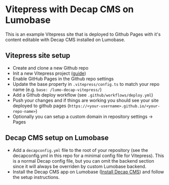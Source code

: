 # Vitepress with Decap CMS on Lumobase

This is an example Vitepress site that is deployed to Github Pages with it's content editable with Decap CMS installed on Lumobase.

## Vitepress site setup

- Create and clone a new Github repo
- Init a new Vitepress project ([guide](https://vitepress.dev/guide/getting-started))
- Enable GitHub Pages in the Github repo settings
- Update the base property in `.vitepress/config.ts` to match your repo name (e.g. `base: /lumo-decap-vitepress/`)
- Add a Github deploy workflow (see `.github/workflows/deploy.yml`)
- Push your changes and if things are working you should see your site deployed to github pages (`https://<your-username>.github.io/<your-repo-name>`)
- Optionally you can setup a custom domain in repository settings -> Pages

## Decap CMS setup on Lumobase

- Add a `decapconfig.yml` file to the root of your repository (see the decapconfig.yml in this repo for a minimal config file for Vitepress). This is a normal Decap config file, but you can omit the backend section since it will always be overriden by custom Lumobase backend.
- Install the Decap CMS app on Lumobase ([Install Decap CMS](https://lumoapps.me/dash?appUrl=https%3A%2F%2Fgithub.com%2Fsimonbengtsson%2Flumo-decap%2Freleases%2Flatest%2Fdownload%2Fapp.lumo)) and follow the setup instructions.
